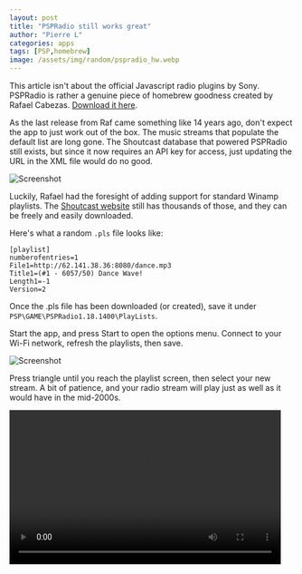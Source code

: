 ```yaml
---
layout: post
title: "PSPRadio still works great"
author: "Pierre L"
categories: apps
tags: [PSP,homebrew]
image: /assets/img/random/pspradio_hw.webp
---
```


This article isn't about the official Javascript radio plugins by Sony. PSPRadio is rather a genuine piece of homebrew goodness created by Rafael Cabezas. [Download it here](https://archive.org/details/pspradio-1.18.1400.7z).

As the last release from Raf came something like 14 years ago, don't expect the app to just work out of the box. The music streams that populate the default list are long gone. The Shoutcast database that powered PSPRadio still exists, but since it now requires an API key for access, just updating the URL in the XML file would do no good. 

![Screenshot](https://github.com/PSP-Archive/PSP-Archive.github.io/raw/gh-pages/assets/img/snaps/pspradio-shoutcast.webp)

Luckily, Rafael had the foresight of adding support for standard Winamp playlists. The [Shoutcast website](https://directory.shoutcast.com/) still has thousands of those, and they can be freely and easily downloaded. 

Here's what a random `.pls` file looks like:

```
[playlist]
numberofentries=1
File1=http://62.141.38.36:8080/dance.mp3
Title1=(#1 - 6057/50) Dance Wave!
Length1=-1
Version=2
```

Once the .pls file has been downloaded (or created), save it under `PSP\GAME\PSPRadio1.18.1400\PlayLists`.

Start the app, and press Start to open the options menu. Connect to your Wi-Fi network, refresh the playlists, then save. 

![Screenshot](https://github.com/PSP-Archive/PSP-Archive.github.io/raw/gh-pages/assets/img/snaps/pspradio-settings.webp)

Press triangle until you reach the playlist screen, then select your new stream. A bit of patience, and your radio stream will play just as well as it would have in the mid-2000s.

<video class="center" width="480" height="272" controls>
	<source type="video/mp4" src="https://github.com/PSP-Archive/PSP-Archive.github.io/raw/gh-pages/assets/video/pspradio.mp4">
</video>
